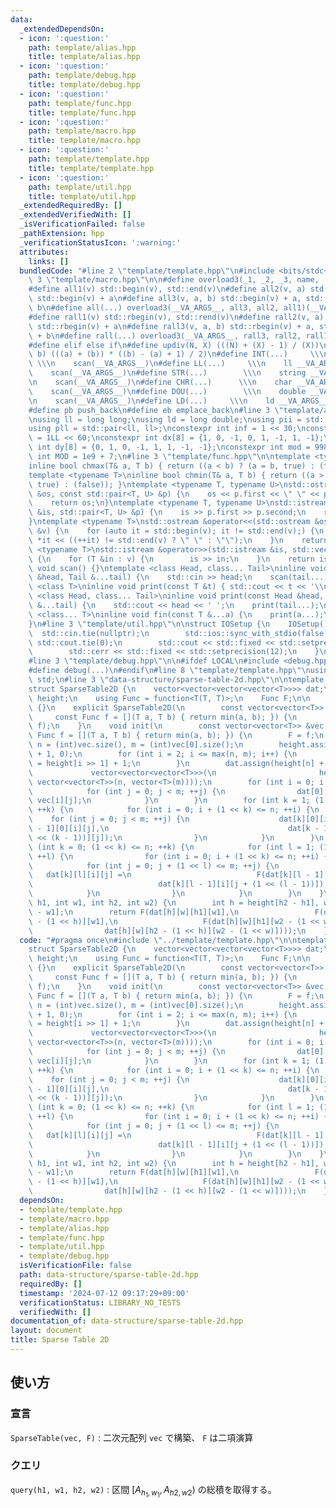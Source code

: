 ```yaml
---
data:
  _extendedDependsOn:
  - icon: ':question:'
    path: template/alias.hpp
    title: template/alias.hpp
  - icon: ':question:'
    path: template/debug.hpp
    title: template/debug.hpp
  - icon: ':question:'
    path: template/func.hpp
    title: template/func.hpp
  - icon: ':question:'
    path: template/macro.hpp
    title: template/macro.hpp
  - icon: ':question:'
    path: template/template.hpp
    title: template/template.hpp
  - icon: ':question:'
    path: template/util.hpp
    title: template/util.hpp
  _extendedRequiredBy: []
  _extendedVerifiedWith: []
  _isVerificationFailed: false
  _pathExtension: hpp
  _verificationStatusIcon: ':warning:'
  attributes:
    links: []
  bundledCode: "#line 2 \"template/template.hpp\"\n#include <bits/stdc++.h>\n#line\
    \ 3 \"template/macro.hpp\"\n\n#define overload3(_1, _2, _3, name, ...) name\n\
    #define all1(v) std::begin(v), std::end(v)\n#define all2(v, a) std::begin(v),\
    \ std::begin(v) + a\n#define all3(v, a, b) std::begin(v) + a, std::begin(v) +\
    \ b\n#define all(...) overload3(__VA_ARGS__, all3, all2, all1)(__VA_ARGS__)\n\
    #define rall1(v) std::rbegin(v), std::rend(v)\n#define rall2(v, a) std::rbegin(v),\
    \ std::rbegin(v) + a\n#define rall3(v, a, b) std::rbegin(v) + a, std::rbegin(v)\
    \ + b\n#define rall(...) overload3(__VA_ARGS__, rall3, rall2, rall1)(__VA_ARGS__)\n\
    #define elif else if\n#define updiv(N, X) (((N) + (X) - 1) / (X))\n#define sigma(a,\
    \ b) (((a) + (b)) * ((b) - (a) + 1) / 2)\n#define INT(...)     \\\n    int __VA_ARGS__;\
    \ \\\n    scan(__VA_ARGS__)\n#define LL(...)     \\\n    ll __VA_ARGS__; \\\n\
    \    scan(__VA_ARGS__)\n#define STR(...)        \\\n    string __VA_ARGS__; \\\
    \n    scan(__VA_ARGS__)\n#define CHR(...)      \\\n    char __VA_ARGS__; \\\n\
    \    scan(__VA_ARGS__)\n#define DOU(...)        \\\n    double __VA_ARGS__; \\\
    \n    scan(__VA_ARGS__)\n#define LD(...)     \\\n    ld __VA_ARGS__; \\\n    scan(__VA_ARGS__)\n\
    #define pb push_back\n#define eb emplace_back\n#line 3 \"template/alias.hpp\"\n\
    \nusing ll = long long;\nusing ld = long double;\nusing pii = std::pair<int, int>;\n\
    using pll = std::pair<ll, ll>;\nconstexpr int inf = 1 << 30;\nconstexpr ll INF\
    \ = 1LL << 60;\nconstexpr int dx[8] = {1, 0, -1, 0, 1, -1, 1, -1};\nconstexpr\
    \ int dy[8] = {0, 1, 0, -1, 1, 1, -1, -1};\nconstexpr int mod = 998244353;\nconstexpr\
    \ int MOD = 1e9 + 7;\n#line 3 \"template/func.hpp\"\n\ntemplate <typename T>\n\
    inline bool chmax(T& a, T b) { return ((a < b) ? (a = b, true) : (false)); }\n\
    template <typename T>\ninline bool chmin(T& a, T b) { return ((a > b) ? (a = b,\
    \ true) : (false)); }\ntemplate <typename T, typename U>\nstd::ostream &operator<<(std::ostream\
    \ &os, const std::pair<T, U> &p) {\n    os << p.first << \" \" << p.second;\n\
    \    return os;\n}\ntemplate <typename T, typename U>\nstd::istream &operator>>(std::istream\
    \ &is, std::pair<T, U> &p) {\n    is >> p.first >> p.second;\n    return is;\n\
    }\ntemplate <typename T>\nstd::ostream &operator<<(std::ostream &os, const std::vector<T>\
    \ &v) {\n    for (auto it = std::begin(v); it != std::end(v);) {\n        os <<\
    \ *it << ((++it) != std::end(v) ? \" \" : \"\");\n    }\n    return os;\n}\ntemplate\
    \ <typename T>\nstd::istream &operator>>(std::istream &is, std::vector<T> &v)\
    \ {\n    for (T &in : v) {\n        is >> in;\n    }\n    return is;\n}\ninline\
    \ void scan() {}\ntemplate <class Head, class... Tail>\ninline void scan(Head\
    \ &head, Tail &...tail) {\n    std::cin >> head;\n    scan(tail...);\n}\ntemplate\
    \ <class T>\ninline void print(const T &t) { std::cout << t << '\\n'; }\ntemplate\
    \ <class Head, class... Tail>\ninline void print(const Head &head, const Tail\
    \ &...tail) {\n    std::cout << head << ' ';\n    print(tail...);\n}\ntemplate\
    \ <class... T>\ninline void fin(const T &...a) {\n    print(a...);\n    exit(0);\n\
    }\n#line 3 \"template/util.hpp\"\n\nstruct IOSetup {\n    IOSetup() {\n      \
    \  std::cin.tie(nullptr);\n        std::ios::sync_with_stdio(false);\n       \
    \ std::cout.tie(0);\n        std::cout << std::fixed << std::setprecision(12);\n\
    \        std::cerr << std::fixed << std::setprecision(12);\n    }\n} IOSetup;\n\
    #line 3 \"template/debug.hpp\"\n\n#ifdef LOCAL\n#include <debug.hpp>\n#else\n\
    #define debug(...)\n#endif\n#line 8 \"template/template.hpp\"\nusing namespace\
    \ std;\n#line 3 \"data-structure/sparse-table-2d.hpp\"\n\ntemplate <class T>\n\
    struct SparseTable2D {\n    vector<vector<vector<vector<T>>>> dat;\n    vector<int>\
    \ height;\n    using Func = function<T(T, T)>;\n    Func F;\n\n    SparseTable2D()\
    \ {}\n    explicit SparseTable2D(\n        const vector<vector<T>> &vec,\n   \
    \     const Func f = [](T a, T b) { return min(a, b); }) {\n        init(vec,\
    \ f);\n    }\n    void init(\n        const vector<vector<T>> &vec,\n        const\
    \ Func f = [](T a, T b) { return min(a, b); }) {\n        F = f;\n        int\
    \ n = (int)vec.size(), m = (int)vec[0].size();\n        height.assign(max(n, m)\
    \ + 1, 0);\n        for (int i = 2; i <= max(n, m); i++) {\n            height[i]\
    \ = height[i >> 1] + 1;\n        }\n        dat.assign(height[n] + 1,\n      \
    \             vector<vector<vector<T>>>(\n                       height[m] + 1,\
    \ vector<vector<T>>(n, vector<T>(m))));\n        for (int i = 0; i < n; ++i) {\n\
    \            for (int j = 0; j < m; ++j) {\n                dat[0][0][i][j] =\
    \ vec[i][j];\n            }\n        }\n        for (int k = 1; (1 << k) <= n;\
    \ ++k) {\n            for (int i = 0; i + (1 << k) <= n; ++i) {\n            \
    \    for (int j = 0; j < m; ++j) {\n                    dat[k][0][i][j] = F(dat[k\
    \ - 1][0][i][j],\n                                        dat[k - 1][0][i + (1\
    \ << (k - 1))][j]);\n                }\n            }\n        }\n        for\
    \ (int k = 0; (1 << k) <= n; ++k) {\n            for (int l = 1; (1 << l) <= m;\
    \ ++l) {\n                for (int i = 0; i + (1 << k) <= n; ++i) {\n        \
    \            for (int j = 0; j + (1 << l) <= m; ++j) {\n                     \
    \   dat[k][l][i][j] =\n                            F(dat[k][l - 1][i][j],\n  \
    \                            dat[k][l - 1][i][j + (1 << (l - 1))]);\n        \
    \            }\n                }\n            }\n        }\n    }\n    T query(int\
    \ h1, int w1, int h2, int w2) {\n        int h = height[h2 - h1], w = height[w2\
    \ - w1];\n        return F(dat[h][w][h1][w1],\n                 F(dat[h][w][h2\
    \ - (1 << h)][w1],\n                   F(dat[h][w][h1][w2 - (1 << w)],\n     \
    \                dat[h][w][h2 - (1 << h)][w2 - (1 << w)])));\n    }\n};\n"
  code: "#pragma once\n#include \"../template/template.hpp\"\n\ntemplate <class T>\n\
    struct SparseTable2D {\n    vector<vector<vector<vector<T>>>> dat;\n    vector<int>\
    \ height;\n    using Func = function<T(T, T)>;\n    Func F;\n\n    SparseTable2D()\
    \ {}\n    explicit SparseTable2D(\n        const vector<vector<T>> &vec,\n   \
    \     const Func f = [](T a, T b) { return min(a, b); }) {\n        init(vec,\
    \ f);\n    }\n    void init(\n        const vector<vector<T>> &vec,\n        const\
    \ Func f = [](T a, T b) { return min(a, b); }) {\n        F = f;\n        int\
    \ n = (int)vec.size(), m = (int)vec[0].size();\n        height.assign(max(n, m)\
    \ + 1, 0);\n        for (int i = 2; i <= max(n, m); i++) {\n            height[i]\
    \ = height[i >> 1] + 1;\n        }\n        dat.assign(height[n] + 1,\n      \
    \             vector<vector<vector<T>>>(\n                       height[m] + 1,\
    \ vector<vector<T>>(n, vector<T>(m))));\n        for (int i = 0; i < n; ++i) {\n\
    \            for (int j = 0; j < m; ++j) {\n                dat[0][0][i][j] =\
    \ vec[i][j];\n            }\n        }\n        for (int k = 1; (1 << k) <= n;\
    \ ++k) {\n            for (int i = 0; i + (1 << k) <= n; ++i) {\n            \
    \    for (int j = 0; j < m; ++j) {\n                    dat[k][0][i][j] = F(dat[k\
    \ - 1][0][i][j],\n                                        dat[k - 1][0][i + (1\
    \ << (k - 1))][j]);\n                }\n            }\n        }\n        for\
    \ (int k = 0; (1 << k) <= n; ++k) {\n            for (int l = 1; (1 << l) <= m;\
    \ ++l) {\n                for (int i = 0; i + (1 << k) <= n; ++i) {\n        \
    \            for (int j = 0; j + (1 << l) <= m; ++j) {\n                     \
    \   dat[k][l][i][j] =\n                            F(dat[k][l - 1][i][j],\n  \
    \                            dat[k][l - 1][i][j + (1 << (l - 1))]);\n        \
    \            }\n                }\n            }\n        }\n    }\n    T query(int\
    \ h1, int w1, int h2, int w2) {\n        int h = height[h2 - h1], w = height[w2\
    \ - w1];\n        return F(dat[h][w][h1][w1],\n                 F(dat[h][w][h2\
    \ - (1 << h)][w1],\n                   F(dat[h][w][h1][w2 - (1 << w)],\n     \
    \                dat[h][w][h2 - (1 << h)][w2 - (1 << w)])));\n    }\n};\n"
  dependsOn:
  - template/template.hpp
  - template/macro.hpp
  - template/alias.hpp
  - template/func.hpp
  - template/util.hpp
  - template/debug.hpp
  isVerificationFile: false
  path: data-structure/sparse-table-2d.hpp
  requiredBy: []
  timestamp: '2024-07-12 09:17:29+09:00'
  verificationStatus: LIBRARY_NO_TESTS
  verifiedWith: []
documentation_of: data-structure/sparse-table-2d.hpp
layout: document
title: Sparse Table 2D
---
```


## 使い方

### 宣言

`SparseTable(vec, F)` : 二次元配列 `vec` で構築、 `F` は二項演算

### クエリ

`query(h1, w1, h2, w2)` :  区間 $[A_{h_1,w_1}, A_{h2, w2})$ の総積を取得する。
